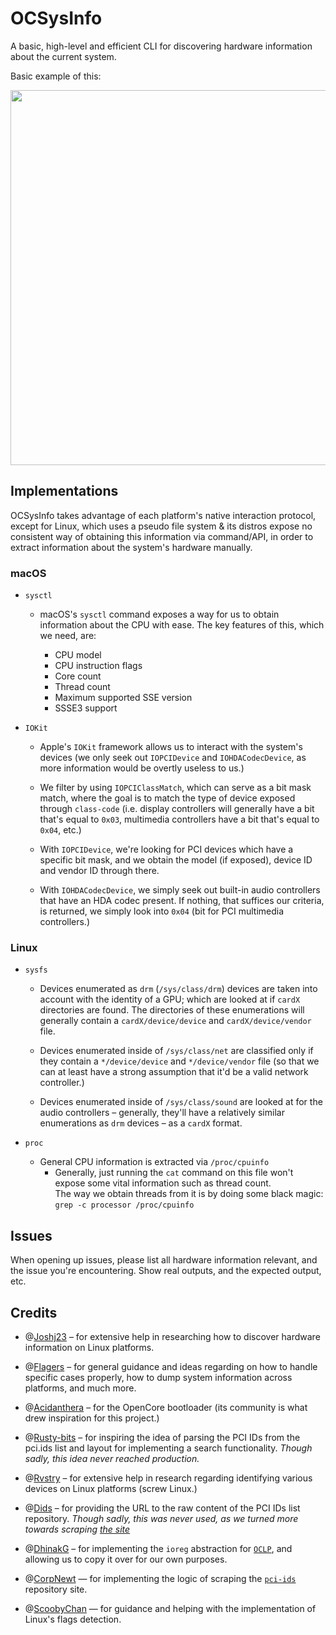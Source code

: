 # OCSysInfo

A basic, high-level and efficient CLI for discovering hardware information about the current system.

Basic example of this:

[<img src="https://i.imgur.com/taFKTV0.png" width="600"/>](https://i.imgur.com/taFKTV0.png=0)

## Implementations

OCSysInfo takes advantage of each platform's native interaction protocol, except for Linux, which uses a pseudo file system & its distros expose no consistent way of obtaining this information via command/API, in order to extract information about the system's hardware manually.

### macOS

- `sysctl`

  - macOS's `sysctl` command exposes a way for us to obtain information about the CPU with ease. The key features of this, which we need, are:

    - CPU model
    - CPU instruction flags
    - Core count
    - Thread count
    - Maximum supported SSE version
    - SSSE3 support

- `IOKit`

  - Apple's `IOKit` framework allows us to interact with the system's devices (we only seek out `IOPCIDevice` and `IOHDACodecDevice`, as more information would be overtly useless to us.)

  - We filter by using `IOPCIClassMatch`, which can serve as a bit mask match, where the goal is to match the type of device exposed through `class-code` (i.e. display controllers will generally have a bit that's equal to `0x03`, multimedia controllers have a bit that's equal to `0x04`, etc.)

  - With `IOPCIDevice`, we're looking for PCI devices which have a specific bit mask, and we obtain the model (if exposed), device ID and vendor ID through there.

  - With `IOHDACodecDevice`, we simply seek out built-in audio controllers that have an HDA codec present. If nothing, that suffices our criteria, is returned, we simply look into `0x04` (bit for PCI multimedia controllers.)

### Linux

- `sysfs`

  - Devices enumerated as `drm` (`/sys/class/drm`) devices are taken into account with the identity of a GPU; which are looked at if `cardX` directories are found. The directories of these enumerations will generally contain a `cardX/device/device` and `cardX/device/vendor` file.

  - Devices enumerated inside of `/sys/class/net` are classified only if they contain a `*/device/device` and `*/device/vendor` file (so that we can at least have a strong assumption that it'd be a valid network controller.)

  - Devices enumerated inside of `/sys/class/sound` are looked at for the audio controllers – generally, they'll have a relatively similar enumerations as `drm` devices – as a `cardX` format.

- `proc`
  - General CPU information is extracted via `/proc/cpuinfo`
    - Generally, just running the `cat` command on this file won't expose some vital information such as thread count. <br />
      The way we obtain threads from it is by doing some black magic: `grep -c processor /proc/cpuinfo`

## Issues

When opening up issues, please list all hardware information relevant, and the issue you're encountering. Show real outputs, and the expected output, etc.

## Credits

- @[Joshj23](https://github.com/Joshj23icy) – for extensive help in researching how to discover hardware information on Linux platforms.

- @[Flagers](https://github.com/flagersgit) – for general guidance and ideas regarding on how to handle specific cases properly, how to dump system information across platforms, and much more.

- @[Acidanthera](https://github.com/Acidanthera) – for the OpenCore bootloader (its community is what drew inspiration for this project.)

- @[Rusty-bits](https://github.com/rusty-bits) – for inspiring the idea of parsing the PCI IDs from the pci.ids list and layout for implementing a search functionality. _Though sadly, this idea never reached production._

- @[Rvstry](https://github.com/rvstry) – for extensive help in research regarding identifying various devices on Linux platforms (screw Linux.)

- @[Dids](https://github.com/Dids) – for providing the URL to the raw content of the PCI IDs list repository. _Though sadly, this was never used, as we turned more towards scraping [the site](https://pci-ids.ucw.cz)_

- @[DhinakG](https://github.com/DhinakG) – for implementing the `ioreg` abstraction for [`OCLP`](https://github.com/dortania/OpenCore-Legacy-Patcher), and allowing us to copy it over for our own purposes.

- @[CorpNewt](https://github.com/CorpNewt) — for implementing the logic of scraping the [`pci-ids`](https://pci-ids.ucw.cz) repository site.

- @[ScoobyChan](https://github.com/ScoobyChan) — for guidance and helping with the implementation of Linux's flags detection.
